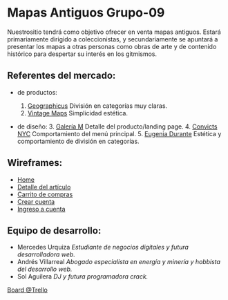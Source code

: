 # Mapas Antiguos Grupo-09

Nuestrositio tendrá como objetivo ofrecer en venta mapas antiguos. Estará primariamente dirigido a coleccionistas, y secundariamente se apuntará a presentar los mapas a otras personas como obras de arte y de contenido histórico para despertar su interés en los gitmismos.

## Referentes del mercado:
- de productos:
    1. [Geographicus](https://www.geographicus.com/)
        División en categorías muy claras.
    2. [Vintage Maps](https://www.vintage-maps.com/) 
        Simplicidad estética.

- de diseño:
    3. [Galería M](https://galeriam.com/)
        Detalle del producto/landing page.
    4. [Convicts NYC](https://convicts.nyc/)
        Comportamiento del menú principal.
    5. [Eugenia Durante](https://eugeniadurante.com/portfolio)
        Estética y comportamiento de división en categorías.

## Wireframes:
- [Home](https://ibb.co/P9LZ5h8)
- [Detalle del artículo](https://ibb.co/VwdQB4w)
- [Carrito de compras](https://ibb.co/VHw4sCP)
- [Crear cuenta](https://ibb.co/GHmDqQv)
- [Ingreso a cuenta](https://ibb.co/fn7sXk0)

## Equipo de desarrollo:
- Mercedes Urquiza *Estudiante de negocios digitales y futura desarrolladora web.*
- Andrés Villarreal *Abogado especialista en energía y minería y hobbista del desarrollo web.*
- Sol Aguilera  *DJ y futura programadora crack.*

[Board @Trello](https://trello.com/b/pfLMTWfN/grupo-09)
